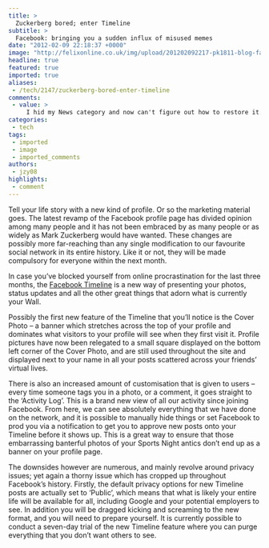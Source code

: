 ```yaml
---
title: >
  Zuckerberg bored; enter Timeline
subtitle: >
  Facebook: bringing you a sudden influx of misused memes
date: "2012-02-09 22:18:37 +0000"
image: "http://felixonline.co.uk/img/upload/201202092217-pk1811-blog-facebook-logo.jpg"
headline: true
featured: true
imported: true
aliases:
 - /tech/2147/zuckerberg-bored-enter-timeline
comments:
 - value: >
     I hid my News category and now can't figure out how to restore it.. It's not in Recent &gt; Hidden Activity either &gt;.wrniitg like this additionally – taking time and actual effort to make a very good article… but what can I say… I procrastinate alot and by no means seem to get something done., plant based car insurance access VIAGARA online pharmacy accutane
categories:
 - tech
tags:
 - imported
 - image
 - imported_comments
authors:
 - jzy08
highlights:
 - comment
---
```


Tell your life story with a new kind of profile. Or so the marketing material goes. The latest revamp of the Facebook profile page has divided opinion among many people and it has not been embraced by as many people or as widely as Mark Zuckerberg would have wanted. These changes are possibly more far-reaching than any single modification to our favourite social network in its entire history. Like it or not, they will be made compulsory for everyone within the next month.

In case you’ve blocked yourself from online procrastination for the last three months, the [Facebook Timeline](http://www.facebook.com/about/timeline) is a new way of presenting your photos, status updates and all the other great things that adorn what is currently your Wall.

Possibly the first new feature of the Timeline that you’ll notice is the Cover Photo – a banner which stretches across the top of your profile and dominates what visitors to your profile will see when they first visit it. Profile pictures have now been relegated to a small square displayed on the bottom left corner of the Cover Photo, and are still used throughout the site and displayed next to your name in all your posts scattered across your friends’ virtual lives.

There is also an increased amount of customisation that is given to users – every time someone tags you in a photo, or a comment, it goes straight to the ‘Activity Log’. This is a brand new view of all our activity since joining Facebook. From here, we can see absolutely everything that we have done on the network, and it is possible to manually hide things or set Facebook to prod you via a notification to get you to approve new posts onto your Timeline before it shows up. This is a great way to ensure that those embarrassing banterful photos of your Sports Night antics don’t end up as a banner on your profile page.

The downsides however are numerous, and mainly revolve around privacy issues; yet again a thorny issue which has cropped up throughout Facebook’s history. Firstly, the default privacy options for new Timeline posts are actually set to ‘Public’, which means that what is likely your entire life will be available for all, including Google and your potential employers to see. In addition you will be dragged kicking and screaming to the new format, and you will need to prepare yourself. It is currently possible to conduct a seven-day trial of the new Timeline feature where you can purge everything that you don’t want others to see.
